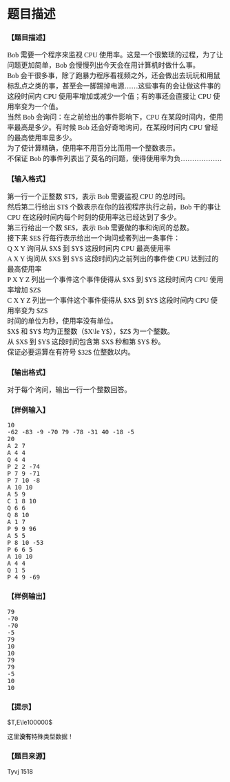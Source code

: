 # 题目描述


<h3>
【题目描述】
</h3>
<div class="content">
<p>
<span style="font-size:medium;"><span style="font-family:&#39;Times New Roman&#39;;">Bob 需要一个程序来监视 CPU 使用率。这是一个很繁琐的过程，为了让问题更加简单，Bob 会慢慢列出今天会在用计算机时做什么事。 <br/>
Bob 会干很多事，除了跑暴力程序看视频之外，还会做出去玩玩和用鼠标乱点之类的事，甚至会一脚踢掉电源……这些事有的会让做这件事的这段时间内 CPU 使用率增加或减少一个值；有的事还会直接让 CPU 使用率变为一个值。 <br/>
当然 Bob 会询问：在之前给出的事件影响下，CPU 在某段时间内，使用率最高是多少。有时候 Bob 还会好奇地询问，在某段时间内 CPU 曾经的最高使用率是多少。 <br/>
为了使计算精确，使用率不用百分比而用一个整数表示。 <br/>
不保证 Bob 的事件列表出了莫名的问题，使得使用率为负……………… <br/>
</span></span> 
</p>
</div>
<h3>
【输入格式】
</h3>
<div class="content">
<p>
<span style="font-family:&#39;Times New Roman&#39;;font-size:medium;">第一行一个正整数 $T$，表示 Bob 需要监视 CPU 的总时间。 <br/>
然后第二行给出 $T$ 个数表示在你的监视程序执行之前，Bob 干的事让 CPU 在这段时间内每个时刻的使用率达已经达到了多少。 <br/>
第三行给出一个数 $E$，表示 Bob 需要做的事和询问的总数。 <br/>
接下来 $E$ 行每行表示给出一个询问或者列出一条事件： <br/>
Q X Y 询问从 $X$ 到 $Y$ 这段时间内 CPU 最高使用率 <br/>
A X Y 询问从 $X$ 到 $Y$ 这段时间内之前列出的事件使 CPU 达到过的最高使用率 <br/>
P X Y Z 列出一个事件这个事件使得从 $X$ 到 $Y$ 这段时间内 CPU 使用率增加 $Z$ <br/>
C X Y Z 列出一个事件这个事件使得从 $X$ 到 $Y$ 这段时间内 CPU 使用率变为 $Z$<br/>
时间的单位为秒，使用率没有单位。 <br/>
$X$ 和 $Y$ 均为正整数（$X\le Y$），$Z$ 为一个整数。 <br/>
从 $X$ 到 $Y$ 这段时间包含第 $X$ 秒和第 $Y$ 秒。 <br/>
保证必要运算在有符号 $32$ 位整数以内。 <br/>
</span> 
</p>
</div>
<h3>
【输出格式】
</h3>
<div class="content">
<p>
<span style="font-family:&#39;Times New Roman&#39;;font-size:medium;">对于每个询问，输出一行一个整数回答。 <br/>
</span> 
</p>
</div>
<h3>
【样例输入】
</h3>
<pre>10
-62 -83 -9 -70 79 -78 -31 40 -18 -5 
20
A 2 7
A 4 4
Q 4 4
P 2 2 -74
P 7 9 -71
P 7 10 -8
A 10 10
A 5 9
C 1 8 10
Q 6 6
Q 8 10
A 1 7
P 9 9 96
A 5 5
P 8 10 -53
P 6 6 5
A 10 10
A 4 4
Q 1 5
P 4 9 -69
</pre>
<h3>
【样例输出】
</h3>
<pre>79
-70
-70
-5
79
10
10
79
79
-5
10
10
</pre>
<h3>
【提示】
</h3>
<p>
$T,E\le100000$
</p>
<p>
这里<strong>没有</strong>特殊类型数据！
</p>
<h3>
【题目来源】
</h3>
<p>
Tyvj 1518
</p>
